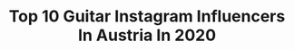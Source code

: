 ---
title: Top 10 Guitar Instagram Influencers In Austria In 2020
description: >-
  Find top guitar Instagram influencers in Austria in 2020. Most popular hashtags: #guitar #music #austria #photography.
platform: Instagram
profiles:
  - username: "bernthofficial"
    fullname: >-
      BERNTH
    location: "Austria"
    followers: 139260
    engagement: 254
    commentsToLikes: 0.010481
    avatar: "https://scontent-ams4-1.cdninstagram.com/v/t51.2885-19/s320x320/84353760_2914694405274884_1491256926284021760_n.jpg?_nc_ht=scontent-ams4-1.cdninstagram.com&_nc_ohc=yS-bcKSFAoAAX8LW8Ab&oh=1c997a3b645213c9cc889fd59bd7008d&oe=5EB7652A"
    verified: false
    hashtags: "#classicalguitar, #skilledmusicians, #guitariste, #guitarstagram"
  - username: "heydominik"
    fullname: >-
      Dominik DeCoco
    location: "Austria"
    followers: 30825
    engagement: 358
    commentsToLikes: 0.089725
    avatar: "https://scontent-ams4-1.cdninstagram.com/v/t51.2885-19/s320x320/39047035_284462359000752_3554970411156373504_n.jpg?_nc_ht=scontent-ams4-1.cdninstagram.com&_nc_ohc=HkyofSJbokkAX_4r-qg&oh=c3d2e809f4ac82c28488eab1c0c28489&oe=5EB83FB2"
    verified: false
    hashtags: "#bloggeraustria, #beautifulplanet, #creativepreneur, #createexplorer"
  - username: "lukasbeck_photography"
    fullname: >-
      Lukas Beck
    location: "Austria"
    followers: 3635
    engagement: 1884
    commentsToLikes: 0.047039
    avatar: "https://scontent-bos3-1.cdninstagram.com/v/t51.2885-19/s320x320/43985913_324823988318743_8857754214114263040_n.jpg?_nc_ht=scontent-bos3-1.cdninstagram.com&_nc_ohc=4p77ZgjE3mAAX9IjK9Z&oh=091b21dadbb38b291d416ffbd01c6728&oe=5EBC33D7"
    verified: false
    hashtags: "#alfreddorfer, #contemporaryphotographer, #portraitphotoshoot, #christianmuthspiel"
  - username: "thomas_iceberg"
    fullname: >-
      Thomas Eichberger 🇦🇹 Alpinist
    location: "Austria"
    followers: 24908
    engagement: 675
    commentsToLikes: 0.060474
    avatar: "https://scontent-lhr8-1.cdninstagram.com/v/t51.2885-19/s320x320/71043629_698432733997682_127670612997963776_n.jpg?_nc_ht=scontent-lhr8-1.cdninstagram.com&_nc_ohc=Ei0zlQMvn9UAX-NI6GZ&oh=4de294b600ae2405db5dfde4ee035bca&oe=5EBB9ECE"
    verified: false
    hashtags: "#alpinismo, #videooftheday, #fitnessmodel, #summit"
  - username: "liajoham"
    fullname: >-
      Lia Joham
    location: "Austria"
    followers: 2772
    engagement: 3477
    commentsToLikes: 0.023400
    avatar: "https://scontent-lhr8-1.cdninstagram.com/v/t51.2885-19/s320x320/40593499_231771900851871_1925008276257243136_n.jpg?_nc_ht=scontent-lhr8-1.cdninstagram.com&_nc_ohc=YqvJFBr6j5MAX8L6_ER&oh=2f49129ab4f39fb83a21ad3e80d37b7f&oe=5EBBC181"
    verified: false
    hashtags: "#leiderraus, #funstuff, #thevoice, #crazy"
  - username: "scaarat"
    fullname: >-
      
    location: "Austria"
    followers: 79065
    engagement: 343
    commentsToLikes: 0.030398
    avatar: "https://scontent-ams4-1.cdninstagram.com/v/t51.2885-19/s320x320/20214366_767953046718463_4777927361888780288_a.jpg?_nc_ht=scontent-ams4-1.cdninstagram.com&_nc_ohc=3IPOLdi3kcgAX-TKjgz&oh=93b9bff6b2df131726edfb4a02cc700b&oe=5EBB720A"
    verified: false
    hashtags: "#handdump, #zombies, #surefire, #saintpatricksday"
  - username: "_krimh_"
    fullname: >-
      KRIMH 🔱
    location: "Austria"
    followers: 54945
    engagement: 523
    commentsToLikes: 0.013399
    avatar: "https://scontent-amt2-1.cdninstagram.com/v/t51.2885-19/s320x320/67800955_2494400597285557_4161999287519019008_n.jpg?_nc_ht=scontent-amt2-1.cdninstagram.com&_nc_ohc=4uXL0cKiQMsAX_AkVTt&oh=a5b588bd942211bfda633c64423f58c4&oe=5EB85A30"
    verified: true
    hashtags: "#krimh, #metaldrumming, #krzystofpenderecki, #groove"
  - username: "janedelmueller"
    fullname: >-
      Jan Edelmüller
    location: "Austria"
    followers: 7028
    engagement: 767
    commentsToLikes: 0.017903
    avatar: "https://scontent-ams4-1.cdninstagram.com/v/t51.2885-19/s320x320/66908025_2745617278801419_3510217869839302656_n.jpg?_nc_ht=scontent-ams4-1.cdninstagram.com&_nc_ohc=4gmOXLATak4AX9WNboo&oh=5f02d9efd9a70329299eeb53135f1004&oe=5EBAD5D3"
    verified: false
    hashtags: "#warteab, #hanteln, #filmer, #cardtrick"
---